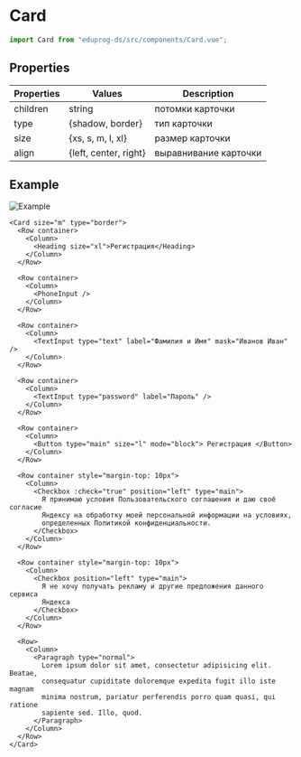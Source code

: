 # Card

```js
import Card from "eduprog-ds/src/components/Card.vue";
```

## Properties

| Properties | Values                | Description           |
| ---------- | --------------------- | --------------------- |
| children   | string                | потомки карточки      |
| type       | {shadow, border}      | тип карточки          |
| size       | {xs, s, m, l, xl}     | размер карточки       |
| align      | {left, center, right} | выравнивание карточки |

## Example

![Example](https://i.imgur.com/Px9Zvf4.png)

```vue
<Card size="m" type="border">
  <Row container>
    <Column>
      <Heading size="xl">Регистрация</Heading>
    </Column>
  </Row>

  <Row container>
    <Column>
      <PhoneInput />
    </Column>
  </Row>

  <Row container>
    <Column>
      <TextInput type="text" label="Фамилия и Имя" mask="Иванов Иван" />
    </Column>
  </Row>

  <Row container>
    <Column>
      <TextInput type="password" label="Пароль" />
    </Column>
  </Row>

  <Row container>
    <Column>
      <Button type="main" size="l" mode="block"> Регистрация </Button>
    </Column>
  </Row>

  <Row container style="margin-top: 10px">
    <Column>
      <Checkbox :check="true" position="left" type="main">
        Я принимаю условия Пользовательского соглашения и даю своё согласие
        Яндексу на обработку моей персональной информации на условиях,
        определенных Политикой конфиденциальности.
      </Checkbox>
    </Column>
  </Row>

  <Row container style="margin-top: 10px">
    <Column>
      <Checkbox position="left" type="main">
        Я не хочу получать рекламу и другие предложения данного сервиса
        Яндекса
      </Checkbox>
    </Column>
  </Row>

  <Row>
    <Column>
      <Paragraph type="normal">
        Lorem ipsum dolor sit amet, consectetur adipisicing elit. Beatae,
        consequatur cupiditate doloremque expedita fugit illo iste magnam
        minima nostrum, pariatur perferendis porro quam quasi, qui ratione
        sapiente sed. Illo, quod.
      </Paragraph>
    </Column>
  </Row>
</Card>
```
